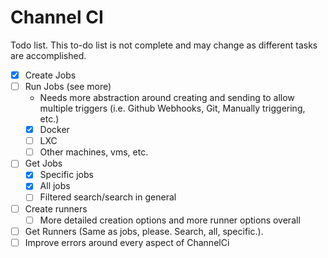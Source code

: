 # Channel CI

Todo list. This to-do list is not complete and may change as different tasks are accomplished.

- [x] Create Jobs
- [ ] Run Jobs (see more)
    - Needs more abstraction around creating and sending to allow multiple triggers (i.e. Github Webhooks, Git, Manually triggering, etc.)
    - [x] Docker
    - [ ] LXC
    - [ ] Other machines, vms, etc.
- [ ] Get Jobs
    - [x] Specific jobs
    - [x] All jobs
    - [ ] Filtered search/search in general
- [ ] Create runners
    - [ ] More detailed creation options and more runner options overall
- [ ] Get Runners (Same as jobs, please. Search, all, specific.).
- [ ] Improve errors around every aspect of ChannelCi